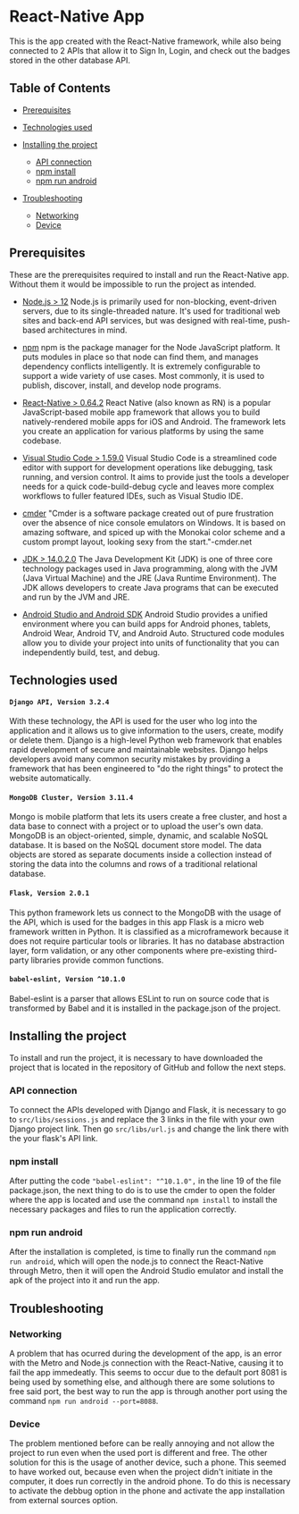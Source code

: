 # React-Native App
This is the app created with the React-Native framework, while also being connected to 2 APIs that allow it to Sign In, Login, and check out the badges stored in the other database API.

## Table of Contents
* [Prerequisites](#prerequisites)

* [Technologies used](#technologies-used)

* [Installing the project](#installing-the-project)
  * [API connection](#api-connection)
  * [npm install](npm-install)
  * [npm run android](npm-run-android)

* [Troubleshooting](#troubleshooting)
  * [Networking](#networking)
  * [Device](#device)

## Prerequisites
These are the prerequisites required to install and run the React-Native app. Without them it would be impossible to run the project as intended.

- [Node.js > 12](https://nodejs.org) 
  Node.js is primarily used for non-blocking, event-driven servers, due to its single-threaded nature. It's used for traditional web sites and back-end API services, but was designed with real-time, push-based architectures in mind.
  
- [npm](https://www.npmjs.com/)
  npm is the package manager for the Node JavaScript platform. It puts modules in place so that node can find them, and manages dependency conflicts intelligently. It is extremely configurable to support a wide variety of use cases. Most commonly, it is used to publish, discover, install, and develop node programs.
  
- [React-Native > 0.64.2](https://reactnative.dev/)
  React Native (also known as RN) is a popular JavaScript-based mobile app framework that allows you to build natively-rendered mobile apps for iOS and Android. The framework lets you create an application for various platforms by using the same codebase.
  
- [Visual Studio Code > 1.59.0](https://code.visualstudio.com/)
  Visual Studio Code is a streamlined code editor with support for development operations like debugging, task running, and version control. It aims to provide just the tools a developer needs for a quick code-build-debug cycle and leaves more complex workflows to fuller featured IDEs, such as Visual Studio IDE.
  
- [cmder](https://cmder.net/)
  "Cmder is a software package created out of pure frustration over the absence of nice console emulators on Windows. It is based on amazing software, and spiced up with the Monokai color scheme and a custom prompt layout, looking sexy from the start."-cmder.net
  
- [JDK > 14.0.2.0](https://www.oracle.com/java/technologies/javase-jdk11-downloads.html)
  The Java Development Kit (JDK) is one of three core technology packages used in Java programming, along with the JVM (Java Virtual Machine) and the JRE (Java Runtime Environment). The JDK allows developers to create Java programs that can be executed and run by the JVM and JRE.
  
- [Android Studio and Android SDK](https://developer.android.com/studio)
  Android Studio provides a unified environment where you can build apps for Android phones, tablets, Android Wear, Android TV, and Android Auto. Structured code modules allow you to divide your project into units of functionality that you can independently build, test, and debug.

## Technologies used
#### `Django API, Version 3.2.4`
With these technology, the API is used for the user who log into the application and it allows us to give information to the users, create, modify or delete them.
Django is a high-level Python web framework that enables rapid development of secure and maintainable websites. Django helps developers avoid many common security mistakes by providing a framework that has been engineered to "do the right things" to protect the website automatically.

#### `MongoDB Cluster, Version 3.11.4`
Mongo is mobile platform that lets its users create a free cluster, and host a data base to connect with a project or to upload the user's own data.
MongoDB is an object-oriented, simple, dynamic, and scalable NoSQL database. It is based on the NoSQL document store model. The data objects are stored as separate documents inside a collection instead of storing the data into the columns and rows of a traditional relational database.

#### `Flask, Version 2.0.1`
This python framework lets us connect to the MongoDB with the usage of the API, which is used for the badges in this app
Flask is a micro web framework written in Python. It is classified as a microframework because it does not require particular tools or libraries. It has no database abstraction layer, form validation, or any other components where pre-existing third-party libraries provide common functions.

#### `babel-eslint, Version ^10.1.0`
Babel-eslint is a parser that allows ESLint to run on source code that is transformed by Babel and it is installed in the package.json of the project.

## Installing the project
To install and run the project, it is necessary to have downloaded the project that is located in the repository of GitHub and follow the next steps. 

### API connection
To connect the APIs developed with Django and Flask, it is necessary to go to `src/libs/sessions.js` and replace the 3 links in the file with your own Django project link. Then go `src/libs/url.js` and change the link there with the your flask's API link. 

### npm install
After putting the code `"babel-eslint": "^10.1.0",` in the line 19 of the file package.json, the next thing to do is to use the cmder to open the folder where the app is located and use the command `npm install` to install the necessary packages and files to run the application correctly.

### npm run android
After the installation is completed, is time to finally run the command `npm run android`, which will open the node.js to connect the React-Native through Metro, then it will open the Android Studio emulator and install the apk of the project into it and run the app.

## Troubleshooting

### Networking
A problem that has ocurred during the development of the app, is an error with the Metro and Node.js connection with the React-Native, causing it to fail the app immedeatly. This seems to occur due to the default port 8081 is being used by something else, and although there are some solutions to free said port, the best way to run the app is through another port using the command `npm run android --port=8088`.

### Device
The problem mentioned before can be really annoying and not allow the project to run even when the used port is different and free. The other solution for this is the usage of another device, such a phone. This seemed to have worked out, because even when the project didn't initiate in the computer, it does run correctly in the android phone.
To do this is necessary to activate the debbug option in the phone and activate the app installation from external sources option.
